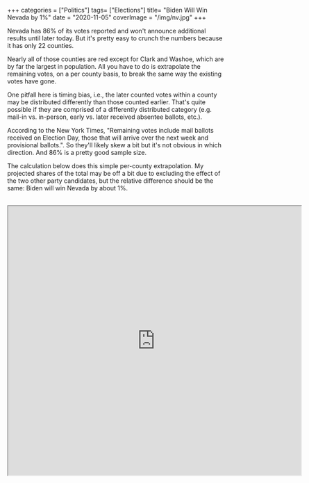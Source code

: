 +++
categories = ["Politics"]
tags= ["Elections"]
title= "Biden Will Win Nevada by 1%"
date = "2020-11-05"
coverImage = "/img/nv.jpg"
+++

Nevada has 86% of its votes reported and won't announce additional results until later today. But it's pretty easy to crunch the numbers because it has only 22 counties.

<!--more-->

Nearly all of those counties are red except for Clark and Washoe, which are by far the largest in population. All you have to do is extrapolate the remaining votes, on a per county basis, to break the same way the existing votes have gone.

One pitfall here is timing bias, i.e., the later counted votes within a county may be distributed differently than those counted earlier. That's quite possible if they are comprised of a differently distributed category (e.g. mail-in vs. in-person, early vs. later received absentee ballots, etc.). 

According to the New York Times, "Remaining votes include mail ballots received on Election Day, those that will arrive over the next week and provisional ballots.". So they'll likely skew a bit but it's not obvious in which direction. And 86% is a pretty good sample size. 

The calculation below does this simple per-county extrapolation. My projected shares of the total may be off a bit due to excluding the effect of the two other party candidates, but the relative difference should be the same: Biden will win Nevada by about 1%.

<br>

<iframe height=620 width=675 src="https://docs.google.com/spreadsheets/d/e/2PACX-1vRpz1xYBSI5aU5NfFrShclvVOngjRpMafPesYkZdu3n3W8-EHdcxFdRT69Pgz5xlqbc-xjkobRrlfT9/pubhtml?gid=0&amp;single=true&amp;widget=true&amp;headers=false"></iframe>
